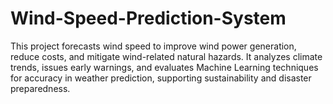 # Wind-Speed-Prediction-System
This project forecasts wind speed to improve wind power generation, reduce costs, and mitigate wind-related natural hazards. It analyzes climate trends, issues early warnings, and evaluates Machine Learning techniques for accuracy in weather prediction, supporting sustainability and disaster preparedness.
